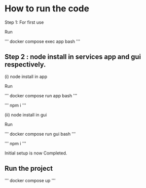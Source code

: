 # How to run the code

Step 1: For first use

Run

'''
docker compose exec app bash
'''

## Step 2 : node install in services app and gui respectively.

(i) node install in app

Run

'''
docker compose run app bash
'''

'''
npm i
'''

(ii) node install in gui

Run

'''
docker compose run gui bash
'''

'''
npm i
'''

Initial setup is now Completed.

## Run the project

'''
docker compose up
'''
